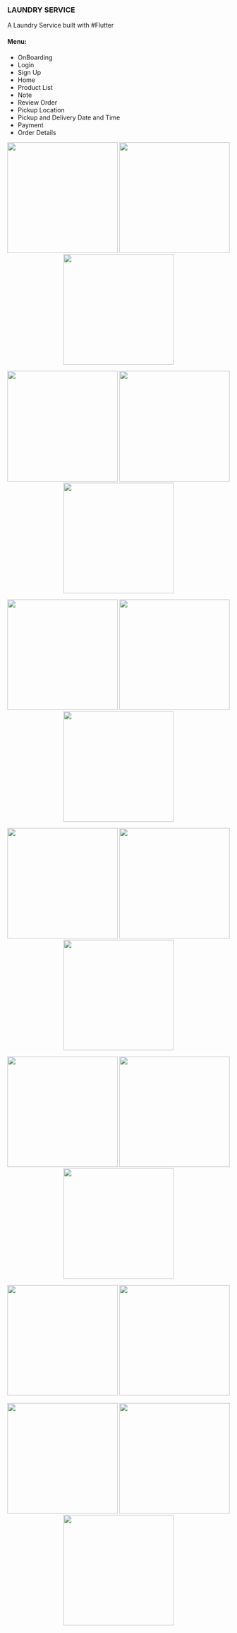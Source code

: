<h3> LAUNDRY SERVICE </h3>
A Laundry Service built with #Flutter
<h4>Menu:</h4>
<ul>
<li>OnBoarding</li>
<li>Login</li>
<li>Sign Up</li>
<li>Home</li>
<li>Product List</li>
<li>Note</li>
<li>Review Order</li>
<li>Pickup Location</li>
<li>Pickup and Delivery Date and Time</li>
<li>Payment</li>
<li>Order Details</li>
</ul>
<p align="center">
<img src="onboarding.png" width="250">  <img src="login.png" width="250"> <img src="signup.png" width="250">
</p>
<p align="center">
<img src="home.png" width="250">  <img src="product-list1.png" width="250"> <img src="product-list2.png" width="250">
</p>
<p align="center">
<img src="note1.png" width="250">  <img src="note2.png" width="250"> <img src="note3.png" width="250">
</p>
<p align="center">
<img src="review-order.png" width="250">  <img src="pickup-address1.png" width="250"> <img src="pickup-address2.png" width="250">
</p>

<p align="center">
<img src="pickup-address3.png" width="250">  <img src="pickup-address4.png" width="250"> <img src="pickup-date1.png" width="250">
</p>
<p align="center">
<img src="my-orders1.png" width="250">  <img src="my-orders2" width="250">
</p>

<p align="center">
<img src="pickup-date2.png" width="250">  <img src="payment.png" width="250"> <img src="order-details.png" width="250"> 
</p>

